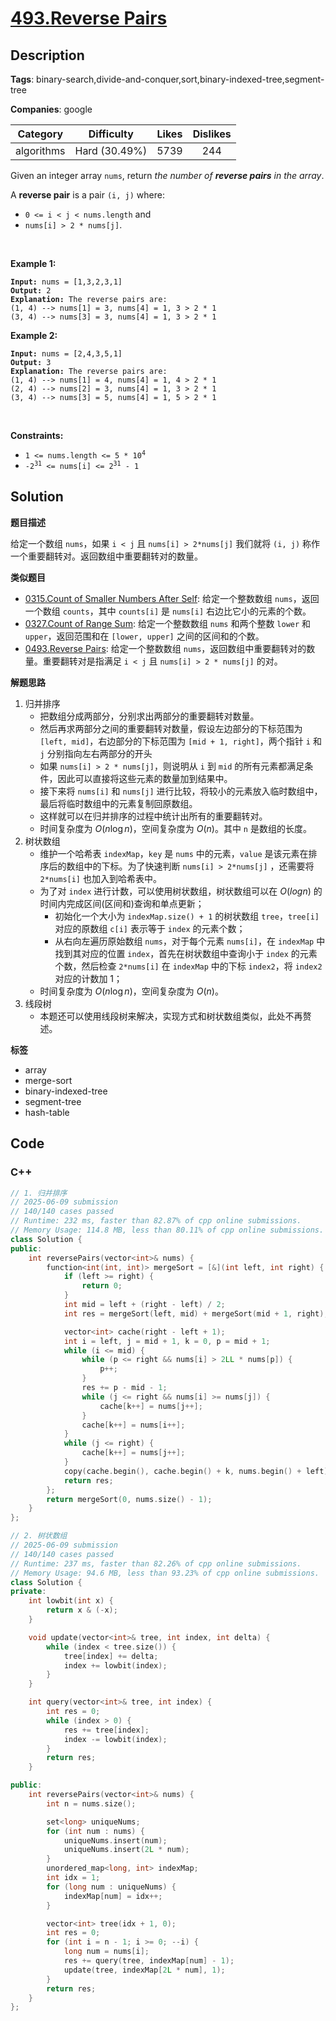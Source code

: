 # [493.Reverse Pairs](https://leetcode.com/problems/reverse-pairs/description/)

## Description

**Tags**: binary-search,divide-and-conquer,sort,binary-indexed-tree,segment-tree

**Companies**: google

|  Category  |  Difficulty   | Likes | Dislikes |
| :--------: | :-----------: | :---: | :------: |
| algorithms | Hard (30.49%) | 5739  |   244    |

<p>Given an integer array <code>nums</code>, return <em>the number of <strong>reverse pairs</strong> in the array</em>.</p>
<p>A <strong>reverse pair</strong> is a pair <code>(i, j)</code> where:</p>
<ul>
  <li><code>0 &lt;= i &lt; j &lt; nums.length</code> and</li>
  <li><code>nums[i] &gt; 2 * nums[j]</code>.</li>
</ul>
<p>&nbsp;</p>
<p><strong class="example">Example 1:</strong></p>
<pre><code><strong>Input:</strong> nums = [1,3,2,3,1]
<strong>Output:</strong> 2
<strong>Explanation:</strong> The reverse pairs are:
(1, 4) --&gt; nums[1] = 3, nums[4] = 1, 3 &gt; 2 * 1
(3, 4) --&gt; nums[3] = 3, nums[4] = 1, 3 &gt; 2 * 1</code></pre>
<p><strong class="example">Example 2:</strong></p>
<pre><code><strong>Input:</strong> nums = [2,4,3,5,1]
<strong>Output:</strong> 3
<strong>Explanation:</strong> The reverse pairs are:
(1, 4) --&gt; nums[1] = 4, nums[4] = 1, 4 &gt; 2 * 1
(2, 4) --&gt; nums[2] = 3, nums[4] = 1, 3 &gt; 2 * 1
(3, 4) --&gt; nums[3] = 5, nums[4] = 1, 5 &gt; 2 * 1</code></pre>
<p>&nbsp;</p>
<p><strong>Constraints:</strong></p>
<ul>
  <li><code>1 &lt;= nums.length &lt;= 5 * 10<sup>4</sup></code></li>
  <li><code>-2<sup>31</sup> &lt;= nums[i] &lt;= 2<sup>31</sup> - 1</code></li>
</ul>

## Solution

**题目描述**

给定一个数组 `nums`，如果 `i < j` 且 `nums[i] > 2*nums[j]` 我们就将 `(i, j)` 称作一个重要翻转对。返回数组中重要翻转对的数量。

**类似题目**

- [0315.Count of Smaller Numbers After Self](0315.count-of-smaller-numbers-after-self.md): 给定一个整数数组 `nums`，返回一个数组 `counts`，其中 `counts[i]` 是 `nums[i]` 右边比它小的元素的个数。
- [0327.Count of Range Sum](0327.count-of-range-sum.md): 给定一个整数数组 `nums` 和两个整数 `lower` 和 `upper`，返回范围和在 `[lower, upper]` 之间的区间和的个数。
- [0493.Reverse Pairs](0493.reverse-pairs.md): 给定一个整数数组 `nums`，返回数组中重要翻转对的数量。重要翻转对是指满足 `i < j` 且 `nums[i] > 2 * nums[j]` 的对。

**解题思路**

1. 归并排序
   - 把数组分成两部分，分别求出两部分的重要翻转对数量。
   - 然后再求两部分之间的重要翻转对数量，假设左边部分的下标范围为 `[left, mid]`，右边部分的下标范围为 `[mid + 1, right]`，两个指针 `i` 和 `j` 分别指向左右两部分的开头
   - 如果 `nums[i] > 2 * nums[j]`，则说明从 `i` 到 `mid` 的所有元素都满足条件，因此可以直接将这些元素的数量加到结果中。
   - 接下来将 `nums[i]` 和 `nums[j]` 进行比较，将较小的元素放入临时数组中，最后将临时数组中的元素复制回原数组。
   - 这样就可以在归并排序的过程中统计出所有的重要翻转对。
   - 时间复杂度为 $O(n \log n)$，空间复杂度为 $O(n)$。其中 `n` 是数组的长度。
2. 树状数组
   - 维护一个哈希表 `indexMap`，`key` 是 `nums` 中的元素，`value` 是该元素在排序后的数组中的下标。为了快速判断 `nums[i] > 2*nums[j]` ，还需要将 `2*nums[i]` 也加入到哈希表中。
   - 为了对 `index` 进行计数，可以使用树状数组，树状数组可以在 $O(logn)$ 的时间内完成区间(区间和)查询和单点更新；
     - 初始化一个大小为 `indexMap.size() + 1` 的树状数组 `tree`，`tree[i]` 对应的原数组 `c[i]` 表示等于 `index` 的元素个数；
     - 从右向左遍历原始数组 `nums`，对于每个元素 `nums[i]`，在 `indexMap` 中找到其对应的位置 `index`，首先在树状数组中查询小于 `index` 的元素个数，然后检查 `2*nums[i]` 在 `indexMap` 中的下标 `index2`，将 `index2` 对应的计数加 1；
   - 时间复杂度为 $O(n \log n)$，空间复杂度为 $O(n)$。
3. 线段树
   - 本题还可以使用线段树来解决，实现方式和树状数组类似，此处不再赘述。

**标签**

- array
- merge-sort
- binary-indexed-tree
- segment-tree
- hash-table

<!-- code start -->
## Code

### C++

```cpp
// 1. 归并排序
// 2025-06-09 submission
// 140/140 cases passed
// Runtime: 232 ms, faster than 82.87% of cpp online submissions.
// Memory Usage: 114.8 MB, less than 80.11% of cpp online submissions.
class Solution {
public:
    int reversePairs(vector<int>& nums) {
        function<int(int, int)> mergeSort = [&](int left, int right) {
            if (left >= right) {
                return 0;
            }
            int mid = left + (right - left) / 2;
            int res = mergeSort(left, mid) + mergeSort(mid + 1, right);

            vector<int> cache(right - left + 1);
            int i = left, j = mid + 1, k = 0, p = mid + 1;
            while (i <= mid) {
                while (p <= right && nums[i] > 2LL * nums[p]) {
                    p++;
                }
                res += p - mid - 1;
                while (j <= right && nums[i] >= nums[j]) {
                    cache[k++] = nums[j++];
                }
                cache[k++] = nums[i++];
            }
            while (j <= right) {
                cache[k++] = nums[j++];
            }
            copy(cache.begin(), cache.begin() + k, nums.begin() + left);
            return res;
        };
        return mergeSort(0, nums.size() - 1);
    }
};
```

```cpp
// 2. 树状数组
// 2025-06-09 submission
// 140/140 cases passed
// Runtime: 237 ms, faster than 82.26% of cpp online submissions.
// Memory Usage: 94.6 MB, less than 93.23% of cpp online submissions.
class Solution {
private:
    int lowbit(int x) {
        return x & (-x);
    }

    void update(vector<int>& tree, int index, int delta) {
        while (index < tree.size()) {
            tree[index] += delta;
            index += lowbit(index);
        }
    }

    int query(vector<int>& tree, int index) {
        int res = 0;
        while (index > 0) {
            res += tree[index];
            index -= lowbit(index);
        }
        return res;
    }

public:
    int reversePairs(vector<int>& nums) {
        int n = nums.size();

        set<long> uniqueNums;
        for (int num : nums) {
            uniqueNums.insert(num);
            uniqueNums.insert(2L * num);
        }
        unordered_map<long, int> indexMap;
        int idx = 1;
        for (long num : uniqueNums) {
            indexMap[num] = idx++;
        }

        vector<int> tree(idx + 1, 0);
        int res = 0;
        for (int i = n - 1; i >= 0; --i) {
            long num = nums[i];
            res += query(tree, indexMap[num] - 1);
            update(tree, indexMap[2L * num], 1);
        }
        return res;
    }
};
```

<!-- code end -->
